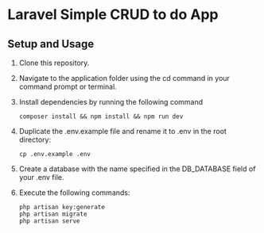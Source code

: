 # Laravel Simple CRUD to do App

## Setup and Usage

1. Clone this repository.

2. Navigate to the application folder using the cd command in your command prompt or terminal.

3. Install dependencies by running the following command

   ```
   composer install && npm install && npm run dev
   ```

4. Duplicate the .env.example file and rename it to .env in the root directory:
   ```
   cp .env.example .env
   ```

5. Create a database with the name specified in the DB_DATABASE field of your .env file.

6. Execute the following commands:
    ```
    php artisan key:generate
    php artisan migrate
    php artisan serve
    ```